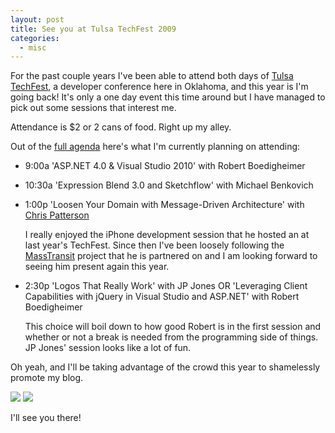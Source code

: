 ```yaml
---
layout: post
title: See you at Tulsa TechFest 2009
categories:
  - misc
---
```

For the past couple years I've been able to attend both days of
[Tulsa TechFest](http://techfests.com/Tulsa/2009/default.aspx), a developer
conference here in Oklahoma, and this year is I'm going back! It's only a one
day event this time around but I have managed to pick out some sessions that interest me.

Attendance is $2 or 2 cans of food. Right up my alley.

Out of the [full agenda](http://techfests.com/Tulsa/2009/Agenda/default.aspx)
here's what I'm currently planning on attending:

-  9:00a 'ASP.NET 4.0 & Visual Studio 2010' with Robert Boedigheimer
-  10:30a 'Expression Blend 3.0 and Sketchflow' with Michael Benkovich
-  1:00p 'Loosen Your Domain with Message-Driven Architecture' with [Chris Patterson](http://blog.phatboyg.com/)
    
   I really enjoyed the iPhone development session that he hosted an
   at last year's TechFest. Since then I've been loosely following the
   [MassTransit](http://code.google.com/p/masstransit/) project that he
   is partnered on and I am looking forward to seeing him present again this year.
    
-  2:30p 'Logos That Really Work' with JP Jones OR 'Leveraging Client Capabilities
   with jQuery in Visual Studio and ASP.NET' with Robert Boedigheimer
    
   This choice will boil down to how good Robert is in the first
   session and whether or not a break is needed from the programming side
   of things. JP Jones' session looks like a lot of fun.


Oh yeah, and I'll be taking advantage of the crowd this year to shamelessly promote my blog.

<a rel="shirt" class="img lightbox" href="{{site.img_url}}/posts/zduck_shirt_front.jpg">
  <img src="{{site.img_url}}/posts/zduck_shirt_front_small.jpg" /></a>

<a rel="shirt" class="img lightbox" href="{{site.img_url}}/posts/zduck_shirt_back.jpg">
  <img src="{{site.img_url}}/posts/zduck_shirt_back_small.jpg" /></a>

I'll see you there!